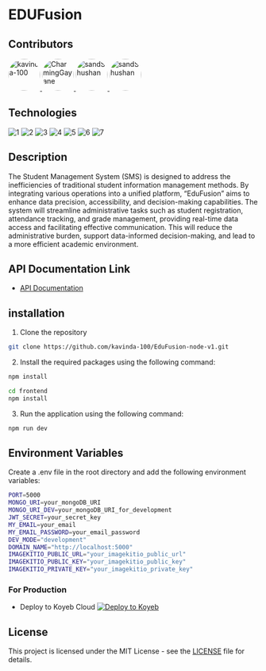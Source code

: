 # EDUFusion

## Contributors

<a href="https://github.com/kavinda-100">

  <img src="https://avatars.githubusercontent.com/u/152590601?s=64&v=4" width="64" height="64" alt="kavinda-100" style="border-radius: 50%;" />

</a>

<a href="https://github.com/ChaminduGayanuka-OUSL">

  <img src="https://avatars.githubusercontent.com/u/172014849?s=64&v=4" width="64" height="64" alt="CharmingGayane" style="border-radius: 50%;" />

</a>

<a href="https://github.com/sandunMadhushan">

  <img src="https://avatars.githubusercontent.com/u/69344147?s=64&v=4" width="64" height="64" alt="sandShushan" style="border-radius: 50%;" />

</a>

<a href="https://github.com/dilwan-thennakoon">

  <img src="https://avatars.githubusercontent.com/u/172015341?v=4" width="64" height="64" alt="sandShushan" style="border-radius: 50%;" />

</a>



## Technologies
![1](https://img.shields.io/badge/v1.1-Bun.sh-gray?style=flat)
![2](https://img.shields.io/badge/v4.19-Express.js-green?style=flat)
![3](https://img.shields.io/badge/v7-MongoDB-Evergreen?style=flat)
![4](https://img.shields.io/badge/v8.7-Mongoose-red?style=flat)
![5](https://img.shields.io/badge/v5-Vite-yellow?style=flat)
![6](https://img.shields.io/badge/v18-React-blue?style=flat)
![7](https://img.shields.io/badge/v3.4-TailwindCss-blue?style=flat)

## Description
The Student Management System (SMS) is designed to address the inefficiencies of traditional student information management 
methods. By integrating various operations into a unified platform, “EduFusion” aims to enhance data precision, 
accessibility, and decision-making capabilities. 
The system will streamline administrative tasks such as student registration, attendance tracking, 
and grade management, providing real-time data access and facilitating effective communication. 
This will reduce the administrative burden, support data-informed decision-making, and lead to a more efficient 
academic environment.

## API Documentation Link
- [API Documentation](https://documenter.getpostman.com/view/29134650/2sAYHxojVL)

## installation
1. Clone the repository
```bash
git clone https://github.com/kavinda-100/EduFusion-node-v1.git
```

2. Install the required packages using the following command:
```bash
npm install
```
```bash
cd frontend
npm install
```
3. Run the application using the following command:
```bash
npm run dev
```

## Environment Variables
Create a .env file in the root directory and add the following environment variables:
```bash
PORT=5000
MONGO_URI=your_mongoDB_URI
MONGO_URI_DEV=your_mongoDB_URI_for_development
JWT_SECRET=your_secret_key
MY_EMAIL=your_email
MY_EMAIL_PASSWORD=your_email_password
DEV_MODE="development"
DOMAIN_NAME="http://localhost:5000"
IMAGEKITIO_PUBLIC_URL="your_imagekitio_public_url"
IMAGEKITIO_PUBLIC_KEY="your_imagekitio_public_key"
IMAGEKITIO_PRIVATE_KEY="your_imagekitio_private_key"
```

### For Production
- Deploy to Koyeb Cloud
[![Deploy to Koyeb](https://www.koyeb.com/static/images/deploy/button.svg)](https://app.koyeb.com/deploy?name=edufusion&repository=kavinda-100%2FEduFusion-node-v1&branch=main&instance_type=free&env%5BDEV_MODE%5D=production&env%5BDOMAIN_NAME%5D=%2F&env%5BIMAGEKITIO_PRIVATE_KEY%5D=private_CkWeZiK29SLCZZw7pp0G%2BydAxHo%3D&env%5BIMAGEKITIO_PUBLIC_KEY%5D=public_3HuRfU4dxj1XPANyYYncKsIalJ8%3D&env%5BIMAGEKITIO_PUBLIC_URL%5D=https%3A%2F%2Fik.imagekit.io%2F8egwgqka8&env%5BJWT_SECRET%5D=ueycywnuecgregirg72xr74tn7uh3ey7rnur4ehms884msmy47ueu3m9yrd4ynsm948m8y8y5y&env%5BMONGO_URI%5D=mongodb%2Bsrv%3A%2F%2Fkavindarathnayake100%3AxPFeON71tiYQEBns%40edufusioncluster.vhxb9.mongodb.net%2FEduFusion%3FretryWrites%3Dtrue%26w%3Dmajority%26appName%3DeduFusionCluster&env%5BMONGO_URI_DEV%5D=mongodb%3A%2F%2Flocalhost%3A27017%2Fedu-fution-dev&env%5BMY_EMAIL%5D=kavinda.local.dev%40gmail.com&env%5BMY_EMAIL_PASSWORD%5D=fnmuvtclcstslyno&env%5BPORT%5D=5000&env%5BVITE_IMAGEKITIO_PRIVATE_KEY%5D=private_CkWeZiK29SLCZZw7pp0G%2BydAxHo%3D&env%5BVITE_IMAGEKITIO_PUBLIC_KEY%5D=public_3HuRfU4dxj1XPANyYYncKsIalJ8%3D&env%5BVITE_IMAGEKITIO_PUBLIC_URL%5D=https%3A%2F%2Fik.imagekit.io%2F8egwgqka8&ports=5000%3Bhttp%3B%2F&hc_protocol%5B5000%5D=http&hc_grace_period%5B5000%5D=5&hc_interval%5B5000%5D=30&hc_restart_limit%5B5000%5D=3&hc_timeout%5B5000%5D=5&hc_path%5B5000%5D=%2Fhealth-check&hc_method%5B5000%5D=get)

## License 
This project is licensed under the MIT License - see the [LICENSE](LICENSE) file for details.
